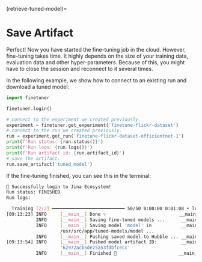 (retrieve-tuned-model)=
# Save Artifact

Perfect!
Now you have started the fine-tuning job in the cloud.
However, fine-tuning takes time. It highly depends on the size of your training data, evaluation data and other hyper-parameters. Because of this, you might have to close the session and reconnect to it several times.

In the following example, we show how to connect to an existing run and download a tuned model:

```python
import finetuner

finetuner.login()

# connect to the experiment we created previously.
experiment = finetuner.get_experiment('finetune-flickr-dataset')
# connect to the run we created previously.
run = experiment.get_run('finetune-flickr-dataset-efficientnet-1')
print(f'Run status: {run.status()}')
print(f'Run logs: {run.logs()}')
print(f'Run artifact id: {run.artifact_id}')
# save the artifact.
run.save_artifact('tuned_model')
```

If the fine-tuning finished,
you can see this in the terminal:

```bash
🔐 Successfully login to Jina Ecosystem!
Run status: FINISHED
Run logs:

  Training [2/2] ━━━━━━━━━━━━━━━━━━━━━━━━━━━ 50/50 0:00:00 0:01:08 • loss: 0.050
[09:13:23] INFO     [__main__] Done ✨                           __main__.py:214
           INFO     [__main__] Saving fine-tuned models ...      __main__.py:217
           INFO     [__main__] Saving model 'model' in           __main__.py:228
                    /usr/src/app/tuned-models/model ...                         
           INFO     [__main__] Pushing saved model to Hubble ... __main__.py:232
[09:13:54] INFO     [__main__] Pushed model artifact ID:         __main__.py:238
                    '62972acb5de25a53fdbfcecc'                                  
           INFO     [__main__] Finished 🚀                       __main__.py:240```
```
